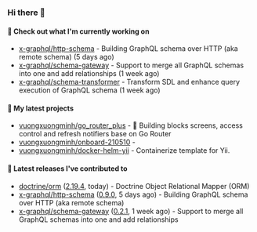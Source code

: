 ### Hi there 👋

#### 👷 Check out what I'm currently working on

- [x-graphql/http-schema](https://github.com/x-graphql/http-schema) - Building GraphQL schema over HTTP (aka remote schema) (5 days ago)
- [x-graphql/schema-gateway](https://github.com/x-graphql/schema-gateway) - Support to merge all GraphQL schemas into one and add relationships (1 week ago)
- [x-graphql/schema-transformer](https://github.com/x-graphql/schema-transformer) - Transform SDL and enhance query execution of GraphQL schema (1 week ago)

#### 🌱 My latest projects

- [vuongxuongminh/go_router_plus](https://github.com/vuongxuongminh/go_router_plus) - :office: Building blocks screens, access control and refresh notifiers base on Go Router
- [vuongxuongminh/onboard-210510](https://github.com/vuongxuongminh/onboard-210510) - 
- [vuongxuongminh/docker-helm-yii](https://github.com/vuongxuongminh/docker-helm-yii) - Containerize template for Yii.

#### 🔭 Latest releases I've contributed to

- [doctrine/orm](https://github.com/doctrine/orm) ([2.19.4](https://github.com/doctrine/orm/releases/tag/2.19.4), today) - Doctrine Object Relational Mapper (ORM)
- [x-graphql/http-schema](https://github.com/x-graphql/http-schema) ([0.9.0](https://github.com/x-graphql/http-schema/releases/tag/0.9.0), 5 days ago) - Building GraphQL schema over HTTP (aka remote schema)
- [x-graphql/schema-gateway](https://github.com/x-graphql/schema-gateway) ([0.2.1](https://github.com/x-graphql/schema-gateway/releases/tag/0.2.1), 1 week ago) - Support to merge all GraphQL schemas into one and add relationships
